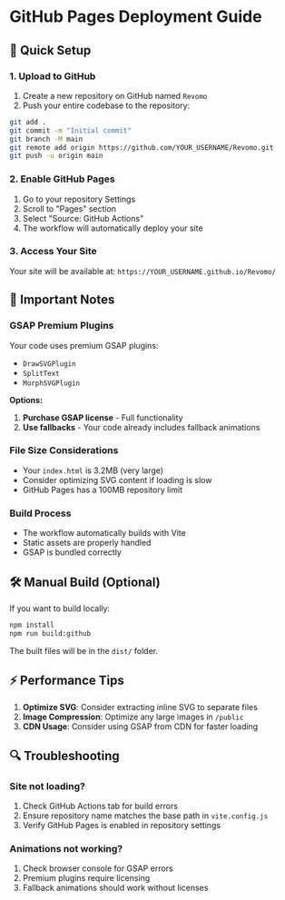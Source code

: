 # GitHub Pages Deployment Guide

## 🚀 Quick Setup

### 1. Upload to GitHub
1. Create a new repository on GitHub named `Revomo`
2. Push your entire codebase to the repository:
```bash
git add .
git commit -m "Initial commit"
git branch -M main
git remote add origin https://github.com/YOUR_USERNAME/Revomo.git
git push -u origin main
```

### 2. Enable GitHub Pages
1. Go to your repository Settings
2. Scroll to "Pages" section
3. Select "Source: GitHub Actions"
4. The workflow will automatically deploy your site

### 3. Access Your Site
Your site will be available at: `https://YOUR_USERNAME.github.io/Revomo/`

## 🔧 Important Notes

### GSAP Premium Plugins
Your code uses premium GSAP plugins:
- `DrawSVGPlugin`
- `SplitText`
- `MorphSVGPlugin`

**Options:**
1. **Purchase GSAP license** - Full functionality
2. **Use fallbacks** - Your code already includes fallback animations

### File Size Considerations
- Your `index.html` is 3.2MB (very large)
- Consider optimizing SVG content if loading is slow
- GitHub Pages has a 100MB repository limit

### Build Process
- The workflow automatically builds with Vite
- Static assets are properly handled
- GSAP is bundled correctly

## 🛠 Manual Build (Optional)

If you want to build locally:
```bash
npm install
npm run build:github
```

The built files will be in the `dist/` folder.

## ⚡ Performance Tips

1. **Optimize SVG**: Consider extracting inline SVG to separate files
2. **Image Compression**: Optimize any large images in `/public`
3. **CDN Usage**: Consider using GSAP from CDN for faster loading

## 🔍 Troubleshooting

### Site not loading?
1. Check GitHub Actions tab for build errors
2. Ensure repository name matches the base path in `vite.config.js`
3. Verify GitHub Pages is enabled in repository settings

### Animations not working?
1. Check browser console for GSAP errors
2. Premium plugins require licensing
3. Fallback animations should work without licenses
